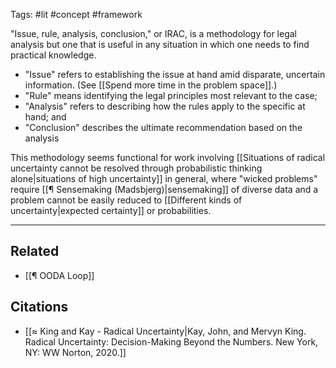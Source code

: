 Tags: #lit #concept #framework 

"Issue, rule, analysis, conclusion," or IRAC, is a methodology for legal analysis but one that is useful in any situation in which one needs to find practical knowledge. 

- "Issue" refers to establishing the issue at hand amid disparate, uncertain information. (See [[Spend more time in the problem space]].)
- "Rule" means identifying the legal principles most relevant to the case;
- "Analysis" refers to describing how the rules apply to the specific at hand;  and
- "Conclusion" describes the ultimate recommendation based on the analysis

This methodology seems functional for work involving [[Situations of radical uncertainty cannot be resolved through probabilistic thinking alone|situations of high uncertainty]] in general, where "wicked problems" require [[¶ Sensemaking (Madsbjerg)|sensemaking]] of diverse data and a problem cannot be easily reduced to [[Different kinds of uncertainty|expected certainty]] or probabilities.

---
## Related
- [[¶ OODA Loop]]
## Citations
- [[≈ King and Kay - Radical Uncertainty|Kay, John, and Mervyn King. Radical Uncertainty: Decision-Making Beyond the Numbers. New York, NY: WW Norton, 2020.]]